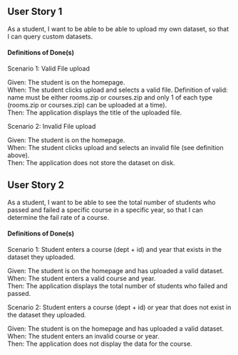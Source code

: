 ## User Story 1
As a student, I want to be able to be able to upload my own dataset, so that I can query custom datasets.


#### Definitions of Done(s)
Scenario 1: Valid File upload

Given: The student is on the homepage.  
When: The student clicks upload and selects a valid file. Definition of valid: name must be either rooms.zip or courses.zip and only
1 of each type (rooms.zip or courses.zip) can be uploaded at a time).  
Then: The application displays the title of the uploaded file.

Scenario 2: Invalid File upload

Given: The student is on the homepage.  
When: The student clicks upload and selects an invalid file (see definition above).\
Then: The application does not store the dataset on disk.


## User Story 2
As a student, I want to be able to see the total number of students who passed and failed a specific course in a specific year, so that I can determine the fail rate of a course.


#### Definitions of Done(s)
Scenario 1: Student enters a course (dept + id) and year that exists in the dataset they uploaded.

Given: The student is on the homepage and has uploaded a valid dataset.  
When: The student enters a valid course and year.\
Then: The application displays the total number of students who failed and passed.

Scenario 2: Student enters a course (dept + id) or year that does not exist in the dataset they uploaded.

Given: The student is on the homepage and has uploaded a valid dataset.\
When: The student enters an invalid course or year.\
Then: The application does not display the data for the course.


